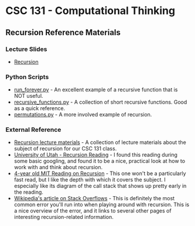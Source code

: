 # CSC 131 - Computational Thinking
## Recursion Reference Materials

### Lecture Slides
 * [Recursion](https://docs.google.com/presentation/d/1gz5XmiwFFqwlxB0cpAAk20wK1xwUlvszyWzVkeXs5MM/edit?usp=sharing)

### Python Scripts
 * [run_forever.py](./run_forever.py) - An excellent example of a recursive function that is NOT useful.
 * [recursive_functions.py](./recursive_functions.py) - A collection of short recursive functions. Good as a quick reference.
 * [permutations.py](./permutations.py) - A more involved example of recursion.

### External Reference
 * [Recursion lecture materials](.) - A collection of lecture materials about the subject of recursion for our CSC 131 class.
 * [University of Utah - Recursion Reading](https://www.cs.utah.edu/~germain/PPS/Topics/recursion.html) - I found this reading during some basic googling, and found it to be a nice, practical look at how to work with and think about recursion.
 * [4-year old MIT Reading on Recursion](http://web.mit.edu/6.005/www/fa15/classes/10-recursion/) - This one won't be a particularly fast read, but I like the depth with which it covers the subject. I especially like its diagram of the call stack that shows up pretty early in the reading.
 * [Wikipedia's article on Stack Overflows](https://en.wikipedia.org/wiki/Stack_overflow) - This is definitely the most common error you'll run into when playing around with recursion. This is a nice overview of the error, and it links to several other pages of interesting recursion-related information.
